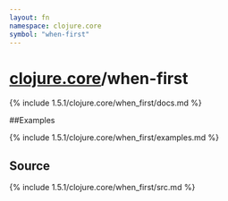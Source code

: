 ```yaml
---
layout: fn
namespace: clojure.core
symbol: "when-first"
---
```


# [clojure.core](../)/when-first

{% include 1.5.1/clojure.core/when_first/docs.md %}

##Examples

{% include 1.5.1/clojure.core/when_first/examples.md %}
## Source
{% include 1.5.1/clojure.core/when_first/src.md %}

